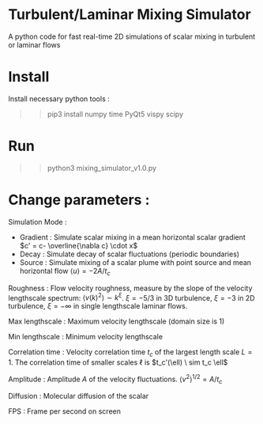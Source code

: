 # Turbulent/Laminar Mixing Simulator
A python code for fast real-time 2D simulations of scalar mixing in turbulent or laminar flows 

# Install
Install necessary python tools : 
>> pip3 install numpy time PyQt5 vispy scipy

# Run
>> python3 mixing_simulator_v1.0.py

# Change parameters :
Simulation Mode :
- Gradient : Simulate scalar mixing in a mean horizontal scalar gradient $c' = c- \overline{\nabla c} \cdot x$
- Decay : Simulate decay of scalar fluctuations (periodic boundaries)
- Source : Simulate mixing of a scalar plume with point source and mean horizontal flow $\langle u \rangle = - 2 A/t_c$

Roughness : Flow velocity roughness, measure by the slope of the velocity lengthscale spectrum: $\langle v(k)^2 \rangle\sim k^{\xi}$. $\xi=-5/3$ in 3D turbulence, $\xi=-3$  in 2D turbulence, $\xi=-\infty$ in single lengthscale laminar flows.

Max lengthscale : Maximum velocity lengthscale (domain size is 1)

Min lengthscale : Minimum velocity lengthscale

Correlation time : Velocity correlation time $t_c$ of the largest length scale $L=1$. The correlation time of smaller scales $\ell$ is $t_c'(\ell) \ sim t_c \ell$

Amplitude : Amplitude $A$ of the velocity fluctuations. $\langle v^2 \rangle ^{1/2} = A / t_c$

Diffusion : Molecular diffusion of the scalar

FPS : Frame per second on screen
